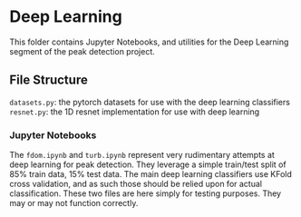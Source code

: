 # Deep Learning

This folder contains Jupyter Notebooks, and utilities for the Deep Learning segment of the peak detection project.

## File Structure

`datasets.py`: the pytorch datasets for use with the deep learning classifiers
`resnet.py`: the 1D resnet implementation for use with deep learning

### Jupyter Notebooks

The `fdom.ipynb` and `turb.ipynb` represent very rudimentary attempts at deep learning for peak detection. They leverage a simple train/test split of 85% train data, 15% test data. The main deep learning classifiers use KFold cross validation, and as such those should be relied upon for actual classification. These two files are here simply for testing purposes. They may or may not function correctly.
